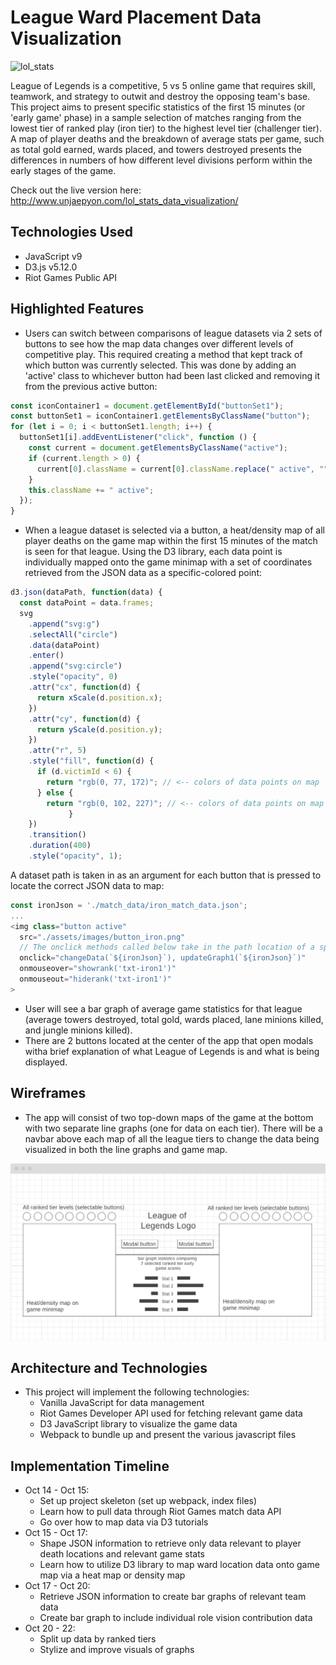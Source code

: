 # League Ward Placement Data Visualization

![lol_stats](assets/images/lol-data-vis-readme-1.gif)

League of Legends is a competitive, 5 vs 5 online game that requires skill, teamwork, and strategy to outwit and destroy the opposing team's base. This project aims to present specific statistics of the first 15 minutes (or 'early game' phase) in a sample selection of matches ranging from the lowest tier of ranked play (iron tier) to the highest level tier (challenger tier). 
A map of player deaths and the breakdown of average stats per game, such as total gold earned, wards placed, and towers destroyed presents the differences in numbers of how different level divisions perform within the early stages of the game.

Check out the live version here:
http://www.unjaepyon.com/lol_stats_data_visualization/

## Technologies Used
  * JavaScript v9
  * D3.js v5.12.0
  * Riot Games Public API

## Highlighted Features
  * Users can switch between comparisons of league datasets via 2 sets of buttons to see how the map data changes over different levels of competitive play. This required creating a method that kept track of which button was currently selected. This was done by adding an 'active' class to whichever button had been last clicked and removing it from the previous active button:
  ```javascript
  const iconContainer1 = document.getElementById("buttonSet1");
  const buttonSet1 = iconContainer1.getElementsByClassName("button");
  for (let i = 0; i < buttonSet1.length; i++) {
    buttonSet1[i].addEventListener("click", function () {
      const current = document.getElementsByClassName("active");
      if (current.length > 0) {
        current[0].className = current[0].className.replace(" active", "");
      }
      this.className += " active";
    });
  }
  ```
  * When a league dataset is selected via a button, a heat/density map of all player deaths on the game map within the first 15 minutes of the match is seen for that league. Using the D3 library, each data point is individually mapped onto the game minimap with a set of coordinates retrieved from the JSON data as a specific-colored point:
  ```javascript
  d3.json(dataPath, function(data) {
    const dataPoint = data.frames;
    svg
      .append("svg:g")
      .selectAll("circle")
      .data(dataPoint)
      .enter()
      .append("svg:circle")
      .style("opacity", 0)
      .attr("cx", function(d) {
        return xScale(d.position.x);
      })
      .attr("cy", function(d) {
        return yScale(d.position.y);
      })
      .attr("r", 5)
      .style("fill", function(d) {
        if (d.victimId < 6) {
          return "rgb(0, 77, 172)"; // <-- colors of data points on map
        } else {
          return "rgb(0, 102, 227)"; // <-- colors of data points on map
               }
      })
      .transition()
      .duration(400)
      .style("opacity", 1);
  ```
  A dataset path is taken in as an argument for each button that is pressed to locate the correct JSON data to map:
  ```javascript
  const ironJson = './match_data/iron_match_data.json';
  ...
  <img class="button active" 
    src="./assets/images/button_iron.png" 
    // The onclick methods called below take in the path location of a specific set of data as an argument:
    onclick="changeData(`${ironJson}`), updateGraph1(`${ironJson}`)" 
    onmouseover="showrank('txt-iron1')" 
    onmouseout="hiderank('txt-iron1')"
  >
  ```
  * User will see a bar graph of average game statistics for that league (average towers destroyed, total gold, wards placed, lane minions killed, and jungle minions killed).
  * There are 2 buttons located at the center of the app that open modals witha  brief explanation of what League of Legends is and what is being displayed.

## Wireframes
  * The app will consist of two top-down maps of the game at the bottom with two separate line graphs (one for data on each tier). There will be a navbar above each map of all the league tiers to change the data being visualized in both the line graphs and game map. 

  ![lol data visualization wireframe](assets/images/lol_stats_data_visualization_wireframe.png)

## Architecture and Technologies
  * This project will implement the following technologies:
    * Vanilla JavaScript for data management
    * Riot Games Developer API used for fetching relevant game data 
    * D3 JavaScript library to visualize the game data
    * Webpack to bundle up and present the various javascript files

## Implementation Timeline
  * Oct 14 - Oct 15:
    * Set up project skeleton (set up webpack, index files)
    * Learn how to pull data through Riot Games match data API
    * Go over how to map data via D3 tutorials
  * Oct 15 - Oct 17:
    * Shape JSON information to retrieve only data relevant to player death locations and relevant game stats
    * Learn how to utilize D3 library to map ward location data onto game map via a heat map or density map
  * Oct 17 - Oct 20:
    * Retrieve JSON information to create bar graphs of relevant team data 
    * Create bar graph to include individual role vision contribution data
  * Oct 20 - 22:
    * Split up data by ranked tiers
    * Stylize and improve visuals of graphs

